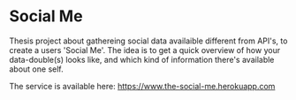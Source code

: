 # Social Me
Thesis project about gathereing social data availaible different from API's, 
to create a users 'Social Me'. The idea is to get a quick overview of how your data-double(s) looks like, and which kind of information there's available about one self. 

The service is available here: https://www.the-social-me.herokuapp.com